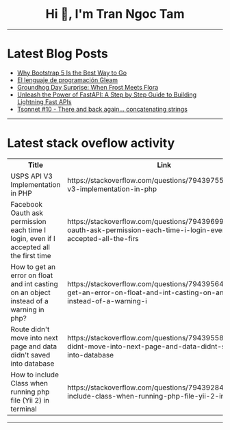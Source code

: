 <h1 align="center">Hi 👋, I'm Tran Ngoc Tam</h1>

---

# Latest Blog Posts 
<!-- BLOG-POST-LIST:START -->
- [Why Bootstrap 5 Is the Best Way to Go](https://dev.to/bkthemes/why-bootstrap-5-is-the-best-way-to-go-25n8)
- [El lenguaje de programación Gleam](https://dev.to/baltasarq/el-lenguaje-de-programacion-gleam-248i)
- [Groundhog Day Surprise: When Frost Meets Flora](https://dev.to/auramuch/groundhog-day-surprise-when-frost-meets-flora-40eo)
- [Unleash the Power of FastAPI: A Step by Step Guide to Building Lightning Fast APIs](https://dev.to/leriaetnasta/unleash-the-power-of-fastapi-a-step-by-step-guide-to-building-lightning-fast-apis-3e8h)
- [Tsonnet #10 - There and back again… concatenating strings](https://dev.to/bitmaybewise/tsonnet-10-there-and-back-again-concatenating-strings-11f3)
<!-- BLOG-POST-LIST:END -->

---

# Latest stack oveflow activity
<table>
  <tr><th>Title</th><th>Link</th></tr>
  <!-- STACKOVERFLOW:START --><tr><td>USPS API V3 Implementation in PHP</td><td>https://stackoverflow.com/questions/79439755/usps-api-v3-implementation-in-php</td></tr><tr><td>Facebook Oauth ask permission each time I login, even if I accepted all the first time</td><td>https://stackoverflow.com/questions/79439699/facebook-oauth-ask-permission-each-time-i-login-even-if-i-accepted-all-the-firs</td></tr><tr><td>How to get an error on float and int casting on an object instead of a warning in php?</td><td>https://stackoverflow.com/questions/79439564/how-to-get-an-error-on-float-and-int-casting-on-an-object-instead-of-a-warning-i</td></tr><tr><td>Route didn&#39;t move into next page and data didn&#39;t saved into database</td><td>https://stackoverflow.com/questions/79439558/route-didnt-move-into-next-page-and-data-didnt-saved-into-database</td></tr><tr><td>How to include Class when running php file &lpar;Yii 2&rpar; in terminal</td><td>https://stackoverflow.com/questions/79439284/how-to-include-class-when-running-php-file-yii-2-in-terminal</td></tr><!-- STACKOVERFLOW:END -->
</table>

---


